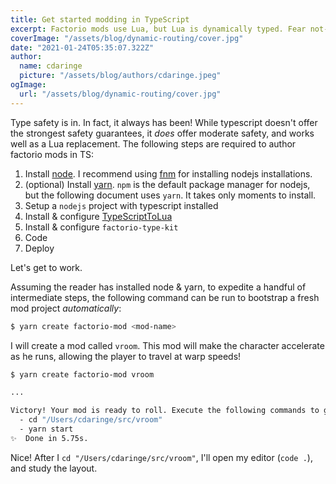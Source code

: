 ```yaml
---
title: Get started modding in TypeScript
excerpt: Factorio mods use Lua, but Lua is dynamically typed. Fear not--static typing is here for factorio.
coverImage: "/assets/blog/dynamic-routing/cover.jpg"
date: "2021-01-24T05:35:07.322Z"
author:
  name: cdaringe
  picture: "/assets/blog/authors/cdaringe.jpeg"
ogImage:
  url: "/assets/blog/dynamic-routing/cover.jpg"
---
```


Type safety is in. In fact, it always has been! While typescript doesn't offer
the strongest safety guarantees, it _does_ offer moderate safety, and works well
as a Lua replacement. The following steps are required to author factorio mods in TS:

1. Install [node](https://nodejs.org/). I recommend using [fnm](https://github.com/Schniz/fnm#using-a-script-macoslinux) for installing nodejs installations.
2. (optional) Install [yarn](https://classic.yarnpkg.com/en/docs/install). `npm` is the default package manager for nodejs, but the following document uses `yarn`. It takes only moments to install.
3. Setup a `nodejs` project with typescript installed
4. Install & configure [TypeScriptToLua](https://github.com/TypeScriptToLua/TypeScriptToLua)
5. Install & configure `factorio-type-kit`
6. Code
7. Deploy

Let's get to work.

Assuming the reader has installed node & yarn, to expedite a handful of intermediate steps, the following command can be run to bootstrap a fresh mod project _automatically_:

```sh
$ yarn create factorio-mod <mod-name>
```

I will create a mod called `vroom`. This mod will make the character accelerate as he runs, allowing the player to travel at warp speeds!

```sh
$ yarn create factorio-mod vroom

...

Victory! Your mod is ready to roll. Execute the following commands to get going:
  - cd "/Users/cdaringe/src/vroom"
  - yarn start
✨  Done in 5.75s.
```

Nice! After I `cd "/Users/cdaringe/src/vroom"`, I'll open my editor (`code .`),
and study the layout.
